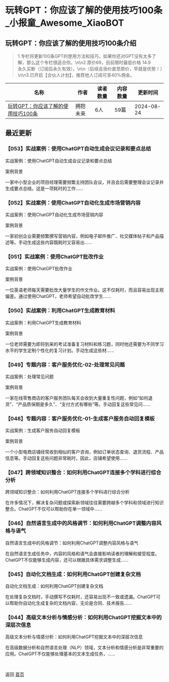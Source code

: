 # 玩转GPT：你应该了解的使用技巧100条_小报童_Awesome_XiaoBOT

## 玩转GPT：你应该了解的使用技巧100条介绍
> 1.专栏将更新100条GPT的使用方法和技巧，如果你还对GPT没有太多了解，那么这个专栏很适合你。\n\n2.原价69，目前限时最低价格 14.9  
永久买断（订阅后永久有效）。\n\n（后续会涨价直至原价，早就是优势！）\n\n3.已开启【合伙人计划】，推荐他人订阅可享40%佣金。  
  


|名称|作者|读者数量|内容数量|更新时间|
|---|---|---|---|---|
|[玩转GPT：你应该了解的使用技巧100条](https://xiaobot.net/p/learnzone?refer=9c3f1c95-a052-465a-9902-f6d75080262a)|拥抱未来|6人|59篇|2024-08-24|

## 最近更新
### 【053】实战案例：使用ChatGPT自动生成会议记录和要点总结

实战案例：使用ChatGPT自动生成会议记录和要点总结

案例背景

一家中小型企业的项目经理需要频繁主持团队会议，并且会后需要整理会议记录并生成要点总结。这是一项耗时的工作......

### 【052】实战案例：使用ChatGPT自动化生成市场营销内容

实战案例：使用ChatGPT自动化生成市场营销内容

案例背景

一家初创企业需要频繁撰写营销内容，例如电子邮件推广、社交媒体帖子和产品描述等。手动生成这些内容既耗时又容易出......

### 【051】实战案例：使用ChatGPT批改作业

实战案例：使用ChatGPT批改作业

案例背景

一位英语老师每天需要批改大量学生的作文作业。这不仅耗时，而且容易出现主观偏差。通过使用ChatGPT，老师希望自动批改学生......

### 【050】实战案例：利用ChatGPT生成教育材料

实战案例：利用ChatGPT生成教育材料

案例背景

一位老师需要为即将到来的考试准备复习材料和练习题，同时他还需要为不同学习水平的学生定制个性化的复习计划。手动生成这些材......

### 【049】专题内容：客户服务优化-02-处理常见问题

实战案例：处理常见问题

案例背景

一家在线零售商店的客户服务团队每天会收到大量重复性问题，例如“如何退货”、“产品质保期是多久”、“支付方式有哪些”等。手动回复这些常见问......

### 【048】专题内容：客户服务优化-01-生成客户服务自动回复模板

实战案例：生成客户服务自动回复模板

案例背景

一个小型电商店铺经常收到相似的客户咨询，例如订单状态查询、退货流程、产品信息等。手动回复这些问题非常耗时，因此，店铺希望使用......

### 【047】跨领域知识整合：如何利用ChatGPT连接多个学科进行综合分析

跨领域知识整合：如何利用ChatGPT连接多个学科进行综合分析

在许多情况下，解决复杂问题或探索新领域往往需要跨越多个学科和领域进行知识整合。ChatGPT不仅可以帮助你在单一领域中......

### 【046】自然语言生成中的风格调节：如何利用ChatGPT调整内容风格与语气

自然语言生成中的风格调节：如何利用ChatGPT调整内容风格与语气

在自然语言生成任务中，内容的风格和语气会直接影响读者的理解和接受程度。ChatGPT不仅能够生成内容，还可以根据具体需求调整生成......

### 【045】自动化文档生成：如何利用ChatGPT创建复杂文档

自动化文档生成：如何利用ChatGPT创建复杂文档

在处理复杂文档时，手动撰写不仅耗时，还容易出现不一致或遗漏。ChatGPT可以帮助你自动化生成复杂的文档内容，无论是合同、技术报告......

### 【044】高级文本分析与情感分析：如何利用ChatGPT挖掘文本中的深层次信息

高级文本分析与情感分析：如何利用ChatGPT挖掘文本中的深层次信息

在高级数据分析和自然语言处理（NLP）领域，文本分析和情感分析是非常重要的应用。ChatGPT不仅能够处理基本的文本生成任务，......


<a href="https://github.com/Reno9527/awesome-xiaobot" style="color: white; text-decoration: none;">awesome-xiaobot</a>

返回 [首页](../README.md)
